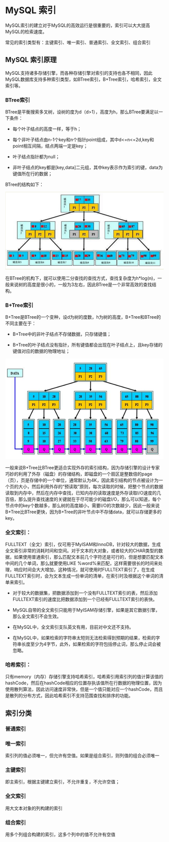 # MySQL 索引
MySQL索引的建立对于MySQL的高效运行是很重要的，索引可以大大提高MySQL的检索速度。

常见的索引类型有：主键索引、唯一索引、普通索引、全文索引、组合索引
## MySQL 索引原理
MySQL支持诸多存储引擎，而各种存储引擎对索引的支持也各不相同，因此MySQL数据库支持多种索引类型，如BTree索引，B+Tree索引，哈希索引，全文索引等。
### BTree索引
BTree是平衡搜索多叉树，设树的度为d（d>1），高度为h，那么BTree要满足以一下条件：

- 每个叶子结点的高度一样，等于h；

- 每个非叶子结点由n-1个key和n个指针point组成，其中d<=n<=2d,key和point相互间隔，结点两端一定是key；

- 叶子结点指针都为null；

- 非叶子结点的key都是[key,data]二元组，其中key表示作为索引的键，data为键值所在行的数据；

BTree的结构如下：

![](./btree.bmp)

在BTree的机构下，就可以使用二分查找的查找方式，查找复杂度为h*log(n)，一般来说树的高度是很小的，一般为3左右，因此BTree是一个非常高效的查找结构。
### B+Tree索引
B+Tree是BTree的一个变种，设d为树的度数，h为树的高度，B+Tree和BTree的不同主要在于：

- B+Tree中的非叶子结点不存储数据，只存储键值；

- B+Tree的叶子结点没有指针，所有键值都会出现在叶子结点上，且key存储的键值对应的数据的物理地址；

![](./b+tree.bmp)

一般来说B+Tree比BTree更适合实现外存的索引结构，因为存储引擎的设计专家巧妙的利用了外存（磁盘）的存储结构，即磁盘的一个扇区是整数倍的page（页），页是存储中的一个单位，通常默认为4K，因此索引结构的节点被设计为一个页的大小，然后利用外存的“预读取”原则，每次读取的时候，把整个节点的数据读取到内存中，然后在内存中查找，已知内存的读取速度是外存读取I/O速度的几百倍，那么提升查找速度的关键就在于尽可能少的磁盘I/O，那么可以知道，每个节点中的key个数越多，那么树的高度越小，需要I/O的次数越少，因此一般来说B+Tree比BTree更快，因为B+Tree的非叶节点中不存储data，就可以存储更多的key。

### 全文索引：
FULLTEXT（全文）索引，仅可用于MyISAM和InnoDB，针对较大的数据，生成全文索引非常的消耗时间和空间。对于文本的大对象，或者较大的CHAR类型的数据，如果使用普通索引，那么匹配文本前几个字符还是可行的，但是想要匹配文本中间的几个单词，那么就要使用LIKE %word%来匹配，这样需要很长的时间来处理，响应时间会大大增加，这种情况，就可使用时FULLTEXT索引了，在生成FULLTEXT索引时，会为文本生成一份单词的清单，在索引时及根据这个单词的清单来索引。

* 对于较大的数据集，把数据添加到一个没有FULLTEXT索引的表，然后添加FULLTEXT索引的速度比把数据添加到一个已经有FULLTEXT索引的表快。
* MySQL自带的全文索引只能用于MyISAM存储引擎，如果是其它数据引擎，那么全文索引不会生效。

* 在MySQL中，全文索引支队英文有用，目前对中文还不支持。

* 在MySQL中，如果检索的字符串太短则无法检索得到预期的结果，检索的字符串长度至少为4字节，此外，如果检索的字符包括停止词，那么停止词会被忽略。


### 哈希索引：
只有memory（内存）存储引擎支持哈希索引，哈希索引用索引列的值计算该值的hashCode，然后在hashCode相应的位置存执该值所在行数据的物理位置，因为使用散列算法，因此访问速度非常快，但是一个值只能对应一个hashCode，而且是散列的分布方式，因此哈希索引不支持范围查找和排序的功能。

## 索引分类
### 普通索引

### 唯一索引
索引列的值必须唯一，但允许有空值。如果是组合索引，则列值的组合必须唯一
### 主键索引
即主索引，根据主键建立索引，不允许重复，不允许空值；
### 全文索引
用大文本对象的列构建的索引
### 组合索引
用多个列组合构建的索引，这多个列中的值不允许有空值